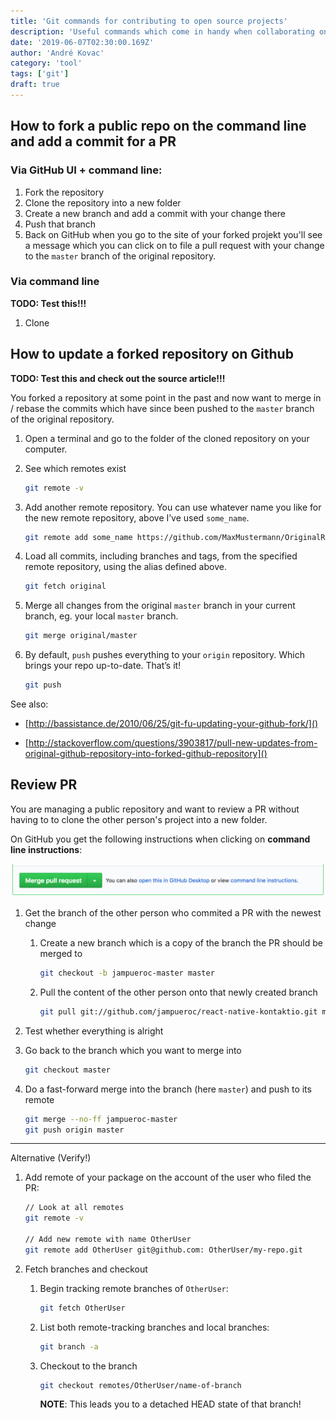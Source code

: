 ```yaml
---
title: 'Git commands for contributing to open source projects'
description: 'Useful commands which come in handy when collaborating on GitHub projects'
date: '2019-06-07T02:30:00.169Z'
author: 'André Kovac'
category: 'tool'
tags: ['git']
draft: true
---
```


## How to fork a public repo on the command line and add a commit for a PR

### Via GitHub UI + command line:

1. Fork the repository
2. Clone the repository into a new folder
3. Create a new branch and add a commit with your change there
4. Push that branch
5. Back on GitHub when you go to the site of your forked projekt you'll see a
   message which you can click on to file a pull request with your change to the
   `master` branch of the original repository.

### Via command line

**TODO: Test this!!!**

1. Clone

## How to update a forked repository on Github

**TODO: Test this and check out the source article!!!**

You forked a repository at some point in the past and now want to merge in / rebase
the commits which have since been pushed to the `master` branch of the original repository.

1. Open a terminal and go to the folder of the cloned repository on your computer.

2. See which remotes exist

   ```bash
   git remote -v
   ```

3. Add another remote repository. You can use whatever name you like for the new remote repository, above I’ve used `some_name`.

   ```bash
   git remote add some_name https://github.com/MaxMustermann/OriginalRepository
   ```

4. Load all commits, including branches and tags, from the specified remote repository, using the alias defined above.

    ```bash
    git fetch original
    ```

5. Merge all changes from the original `master` branch in your current branch, eg. your local `master` branch.

    ```bash
    git merge original/master
    ```

6. By default, `push` pushes everything to your `origin` repository. Which brings your repo up-to-date. That’s it!

   ```bash
   git push
   ```


See also:

- [http://bassistance.de/2010/06/25/git-fu-updating-your-github-fork/]()

- [http://stackoverflow.com/questions/3903817/pull-new-updates-from-original-github-repository-into-forked-github-repository]()


## Review PR

You are managing a public repository and want to review a PR without having to to clone the other person's project into a new folder.

On GitHub you get the following instructions when clicking on **command line instructions**:

![](./merge-pr-command-line-instructions.png)

1. Get the branch of the other person who commited a PR with the newest change

	1. Create a new branch which is a copy of the branch the PR should be merged to

		```bash
		git checkout -b jampueroc-master master
		```

	2. Pull the content of the other person onto that newly created branch

		```bash
		git pull git://github.com/jampueroc/react-native-kontaktio.git master
		```

2. Test whether everything is alright
3. Go back to the branch which you want to merge into

	```bash
	git checkout master
	```

4. Do a fast-forward merge into the branch (here `master`) and push to its remote

	```bash
	git merge --no-ff jampueroc-master
	git push origin master
	```

---

Alternative (Verify!)


1. Add remote of your package on the account of the user who filed the PR:

	```bash
	// Look at all remotes
	git remote -v

	// Add new remote with name OtherUser
	git remote add OtherUser git@github.com: OtherUser/my-repo.git
	```

2. Fetch branches and checkout

	1. Begin tracking remote branches of `OtherUser`:

		```bash
		git fetch OtherUser
		```

	2. List both remote-tracking branches and local branches:

		```bash
		git branch -a
		```

	3. Checkout to the branch

		```bash
		git checkout remotes/OtherUser/name-of-branch
		```

		**NOTE**: This leads you to a detached HEAD state of that branch!